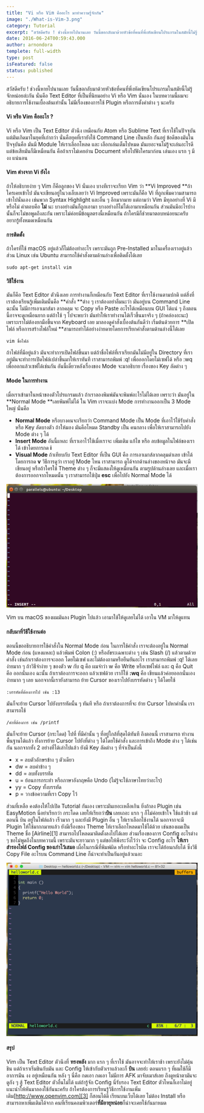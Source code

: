 ```yaml
---
title: "Vi หรือ Vim คืออะไร มาทำความรู้จักกัน"
image: "./What-is-Vim-3.png"
category: Tutorial
excerpt: "สวัสดีครับ ! ช่วงนี้หายไปนานเลย วันนี้ขอกลับมาด้วยหัวข้อที่คนที่พึ่งหัดเขียนโปรแกรมในสมัยนี้ไม่รู้จักหน่อยล่ะกัน นั่นคือ Text Editor ที่เป็นที่นิยมอย่าง Vi หรือ Vim นั่นเอง ในบทความนี้ผมจะอธิบายการใช้งานเบื้องต้นเท่านั้น ไม่มีเรื่องของการใช้ Plugi..."
date: 2016-06-24T00:59:43.000
author: arnondora
templete: full-width
type: post
isFeatured: false
status: published
---
```


สวัสดีครับ ! ช่วงนี้หายไปนานเลย วันนี้ขอกลับมาด้วยหัวข้อที่คนที่พึ่งหัดเขียนโปรแกรมในสมัยนี้ไม่รู้จักหน่อยล่ะกัน นั่นคือ Text Editor ที่เป็นที่นิยมอย่าง Vi หรือ Vim นั่นเอง ในบทความนี้ผมจะอธิบายการใช้งานเบื้องต้นเท่านั้น ไม่มีเรื่องของการใช้ Plugin หรือการตั้งค่าต่าง ๆ นะครับ

#### Vi หรือ Vim คืออะไร ?
Vi หรือ Vim เป็น Text Editor ตัวนึง เหมือนกับ Atom หรือ Sublime Text ที่เราใช้ในปัจจุบัน แต่มันเกิดมาในยุคที่เก่ากว่า นั่นคือยุคที่เรายังใช้ Command Line เป็นหลัก กันอยู่ ข้อดีของมันในปัจจุบันคือ มันมี Module ให้เราเลือกโหลด และ เลือกเล่นเต็มไปหมด มันเยอะจนไม่รู้จะเล่นอะไรดี แต่ข้อเสียมันก็มีเหมือนกัน คือถ้าเราไม่เคยอ่าน Document หรือไปฟังใครมาก่อน เล่นเอง แรก ๆ มี งง แน่นอน

#### Vim ต่างจาก Vi ยังไง
ถ้าให้อธิบายง่าย ๆ Vim ก็คือลูกของ Vi นั่นเอง บางทีเราจะเรียก Vim ว่า **Vi Improved **ถ้าใครเคยเข้าไป มันจะเขียนอยู่ในวงเล็บเลยว่า Vi Improved เพราะมันก็คือ Vi ที่ถูกเพิ่มความสามารถเข้าไปนั่นเอง เช่นพวก Syntax Highlight และอื่น ๆ อีกมากมาย แต่ถามว่า Vim มีทุกอย่างที่ Vi มีหรือไม่ คำตอบคือ **ไม่** นะ บางอย่างมันก็ถูกเอามา บางอย่างก็ไม่ได้เอามาเหมือนกัน ส่วนมันมีอะไรบ้างนั้นก็จะไม่ขอพูดถึงละกัน เพราะไม่ค่อยมีข้อมูลตรงนี้เหมือนกัน ถ้าใครมีก็ช่วยมาตอบหน่อยนะครับ อยากรู้ทั้งหมดเหมือนกัน

#### การติดตั้ง
ถ้าใครที่ใช้ macOS อยู่แล้วก็ไม่ต้องทำอะไร เพราะมันถูก Pre-Installed มาในเครื่องเราอยู่แล้ว ส่วน Linux เช่น Ubuntu สามารถใช้คำสั่งตามด้านล่างเพื่อติดตั้งได้เลย

    sudo apt-get install vim

#### วิธีใช้งาน
มันก็คือ Text Editor ตัวนึงเลย การทำงานก็เหมือนกับ Text Editor ที่เราใช้งานตามปกติ แต่สิ่งที่เราต้องเรียนรู้เพิ่มเติมนั้นคือ **คำสั่ง **ต่าง ๆ เราต้องอย่าลืมนะว่า มันอยู่บน Command Line ฉะนั้น ไม่มีการเอาเมาส์มา ลากคลุม จะ Copy หรือ Paste อะไรได้เหมือนบน GUI ได้แน่ ๆ
ถึงตอนนี้อาจจะดูเหมือนยาก แต่ถ้าใช้ ๆ ไปจะพบว่า มันทำให้เราทำงานได้เร็วขึ้นมาจริง ๆ (ถ้าคล่องอะนะ) เพราะเราไม่ต้องยกมือขึ้นจาก Keyboard เลย มาลองดูคำสั่งเบื้องต้นกันดีว่า
เริ่มต้นด้วยการ **เปิดไฟล์ หรือการสร้างไฟล์ใหม่ **สามารถทำได้อย่างง่ายดายโดยการเรียกคำสั่งตามด้านล่างนี้ได้เลย

    vim ชื่อไฟล์

ถ้าไฟล์ที่มีอยู่แล้ว มันจะทำการเปิดไฟล์ขึ้นมา แต่ถ้าชื่อไฟล์ที่เราเรียกมันไม่มีอยู่ใน Directory ที่เราอยู่มันจะทำการเปิดไฟล์เปล่าขึ้นมาให้เราทันที เราสามารถพิมพ์ :q! เพื่อออกโดยไม่เซฟได้ หรือ :wq เพื่อออกแล้วเซฟได้เช่นกัน อันนี้เดี๋ยวหลังเรื่องของ Mode จะมาอธิบาย เรื่องของ Key ลัดต่าง ๆ

#### Mode ในการทำงาน
เมื่อเราเข้ามาในหน้าของตัวโปรแกรมแล้ว ถ้าเราลองพิมพ์มันจะพิมพ์อะไรไม่ได้เลย เพราะว่า มันอยู่ใน **Normal Mode **เลยพิมพ์ไม่ได้ ใน Vim เราจะแบ่ง Mode การทำงานออกเป็น 3 Mode ใหญ่ นั่นคือ

* **Normal Mode** หรือบางคนจะเรียกว่า Command Mode เป็น Mode ที่เอาไว้ใช้รับคำสั่ง หรือ Key ลัดบางตัว ถ้าให้มอง มันคือโหมด Standby เป็น คนกลาง เพื่อให้เราสามารถไปยัง Mode ต่าง ๆ ได้
* **Insert Mode** อันนี้แหละ ที่เราเอาไว้ใช้เมื่อเราจะ เพิ่มเติม แก้ไข หรือ ลบข้อมูลในไฟล์ของเราได้ เข้าโดยการกด **i**
* **Visual Mode** ถ้าเทียบกับ Text Editor ที่เป็น GUI คือ การเอาเมาส์ลากคลุมดำเลย เข้าได้โดยการกด **v**
วิธีการดูว่า เราอยู่ Mode ไหน เราสามารถ ดูได้จากด้านล่างของหน้าจอ มันจะมีเขียนอยู่ หรือถ้าใครใช้ Theme ต่าง ๆ ก็จะมีแสดงให้ดูเหมือนกัน ตามรูปด้านล่างเลย และเมื่อเราต้องการออกจากโหมดนั้น ๆ เราสามารถใช้ปุ่ม **esc** เพื่อไปยัง Normal Mode ได้

![What-is-Vim-1](./What-is-Vim-1.png)

Vim บน macOS ของผมมันลง Plugin ไปแล้ว เอามาใช้ให้ดูเลยไม่ได้ เอาใน VM มาให้ดูแทน

#### กลับมาที่วิธีใช้งานต่อ
ตอนนี้ขออธิบายการใช้คำสั่งใน Normal Mode ก่อน ในการใช้คำสั่ง เราจะต้องอยู่ใน Normal Mode ก่อน (แหงแหละ) แล้วพิมพ์ Colon (:) หรืออัขระเฉพาะต่าง ๆ เช่น Slash (/) แล้วตามด้วยคำสั่ง เช่นถ้าเราต้องการจะออก โดยไม่เซฟ และไม่ต้องถามหรือยืนยันอะไร เราสามารถพิมพ์ :q! ได้เลย ง่ายมาก ๆ
ถ้าวิธีจำง่าย ๆ ของตัว w กับ q คือ ผมจำว่า w คือ Write หรือเซฟไฟล์ และ q คือ Quit คือ ออกนั่นเอง ฉะนั้น ถ้าเราต้องการจะออก แล้วเซฟด้วย เราก็ใช้ **:wq** คือ เขียนแล้วค่อยออกนั่นเอง ง่ายมาก ๆ เลย นอกจากนี้เรายังสามารถ ย้าย Cursor ของเราไปยังบรรทัดต่าง ๆ ได้โดยใช้

    :บรรทัดที่ต้องการไป เช่น :13

มันก็จะย้าย Cursor ไปยังบรรทัดนั้น ๆ ทันที หรือ ถ้าเราต้องการที่จะ ย้าย Cursor ไปหาคำนั้น เราสามารถใช้

    /คำที่ต้องการ เช่น /printf

มันก็จะย้าย Cursor (กระโดด) ไปที่ ที่มีคำนั้น ๆ ที่อยู่ใกล้ที่สุดได้ทันที ถึงตอนนี้ เราสามารถ ทำงานพื้นฐานได้แล้ว ทั้งการย้าย Cursor ไปยังที่ต่าง ๆ ได้โดยใช้คำสั่ง และการเข้าถึง Mode ต่าง ๆ ได้เช่นกัน นอกจากทั้ง 2 อย่างที่ได้เล่าไปแล้ว ยังมี Key ลัดต่าง ๆ  ที่จำเป็นดังนี้

* x = ลบตัวอักษรข้าง ๆ ตัวเดียว
* dw = ลบคำข้าง ๆ
* dd = ลบทั้งบรรทัด
* u = ย้อนการกระทำ หรือภาษาอังกฤษคือ Undo (ไม่รู้จะใช้ภาษาไทยว่าอะไร)
* yy = Copy ทั้งบรรทัด
* p = วางข้อความที่เรา Copy ไว้

ส่วนที่เหลือ คงต้องให้ไปเปิด Tutorial กันเอง เพราะมันเยอะเหลือเกิน ยิ่งถ้าลง Plugin เช่น EasyMotion นี่อย่าเรียกว่า กระโดด เลยให้เรียกว่า**บิน** เลยเถอะ แรก ๆ ก็ไม่ค่อยเข้าใจ ใช้แล้วช้า แต่ตอนนี้ บิน อยู่ในไฟล์แล้ว เร็วมาก ๆ และยังมี Plugin อื่น ๆ ให้เราเลือกใช้งานได้
นอกจากจะมี Plugin ให้ใช้มากกมายแล้ว ยังมีเรื่องของ Theme ให้เราเลือกโหลดมาใช้ได้ด้วย เช่นของผมเป็น Theme ชื่อ [Airline][1] สามารถไปโหลดมาติดตั้งลงไปได้เลย ส่วนเรื่องของการ Config อะไรต่าง ๆ ขอไม่พูดถึงในบทความนี้ เพราะมันจะยาวมาก ๆ แต่ขอให้พึงระวังไว้ว่า จะ Config อะไร **ให้เราสำรองไฟล์ Config ของเก่าไว้เสมอ** เผื่อในกรณีที่พิมพ์ผิด หรือทำอะไรผิด เราจะได้ย้อนกลับได้ ซึ่งวิธี Copy File อะไรบน Command Line ก็น่าจะทำเป็นกันอยู่แล้วเนอะ

![What-is-Vim-2](./What-is-Vim-2.png)

#### สรุป
Vim เป็น Text Editor ตัวนึงที่ **ทรงพลัง** มาก แรก ๆ ที่เราใช้ มันอาจจะทำให้เราช้า เพราะยังไม่คุ้นชิน แต่ถ้าเราเริ่มชินกับมัน และ Config ให้เข้ากับตัวเราแล้วละก็ **บิน** เลยฮ่ะ ตอนแรก ๆ ที่ผมใช้ก็มีอาการมึน งง อยู่เหมือนกัน หลัง ๆ นี่คือ กดเอา กดเอา ไม่มีการ AFK มาจับเมาส์เลย ถึงดูหน้าตามันจะดูกัง ๆ สู้ Text Editor ตัวอื่นไม่ได้ แต่ถ้ารู้จัก Config นี่รับรอง Text Editor ตัวไหนก็เอาไม่อยู่ แนะนำให้หันมาลองใช้กันนะครับ
ถ้าใครต้องการเรียนรู้วิธีการใช้งานเพิ่มเติม[http://www.openvim.com][3] ก็สอนได้ดี เรียนบนเว็บได้เลย ไม่ต้อง Install หรือสามารถหาเพิ่มเติมได้จาก คนที่เรียนคอมพิวเตอร์**ที่มีอายุหน่อย**ก็น่าจะเคยใช้กันมาหมด

[3]: http://www.openvim.com
